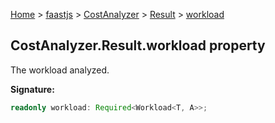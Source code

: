 [Home](./index) &gt; [faastjs](./faastjs.md) &gt; [CostAnalyzer](./faastjs.costanalyzer.md) &gt; [Result](./faastjs.costanalyzer.result.md) &gt; [workload](./faastjs.costanalyzer.result.workload.md)

## CostAnalyzer.Result.workload property

The workload analyzed.

<b>Signature:</b>

```typescript
readonly workload: Required<Workload<T, A>>;
```
